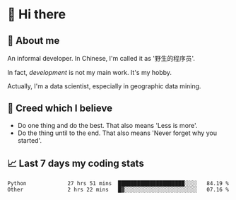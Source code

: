 # 👋 Hi there

## :speech_balloon: About me

An informal developer. In Chinese, I'm called it as '野生的程序员'.

In fact, _development_ is not my main work. It's my hobby.

Actually, I'm a data scientist, especially in geographic data mining.

## :see_no_evil: Creed which I believe

- Do one thing and do the best. That also means 'Less is more'.
- Do the thing until to the end. That also means 'Never forget why you started'.

## :chart_with_upwards_trend: Last 7 days my coding stats

<!--START_SECTION:waka-->

```text
Python             27 hrs 51 mins  █████████████████████░░░░   84.19 %
Other              2 hrs 22 mins   █▓░░░░░░░░░░░░░░░░░░░░░░░   07.16 %
```

<!--END_SECTION:waka-->

